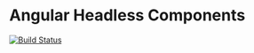# Angular Headless Components

[![Build Status](https://travis-ci.org/ngexp/headless-ui.svg?branch=main)](https://travis-ci.org/ng-exp/headless)
